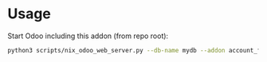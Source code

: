 # Usage

Start Odoo including this addon (from repo root):

```bash
python3 scripts/nix_odoo_web_server.py --db-name mydb --addon account_fiscal_year_auto_create
```
